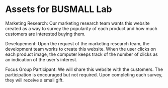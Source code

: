 # Assets for BUSMALL Lab


Marketing Research:
    Our marketing research team wants this website created as a way to survey the popularity of each product and how much customers are interested buying them.


Developement:
    Upon the request of the marketing research team, the development team works to create this website. When the user clicks on each product image, the computer keeps track of the number of clicks as an indication of the user's interest. 


Focus Group Participant:
    We will share this website with the customers. The participation is encouraged but not required. Upon completing each survey, they will receive a small gift.








